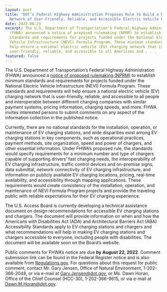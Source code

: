 ```yaml
---
layout: post
title: "DOT’s Federal Highway Administration Proposes Rule to Build a National
  Network of User-Friendly, Reliable, and Accessible Electric Vehicle Chargers "
date: 2022-06-23
excerpt: The U.S. Department of Transportation’s Federal Highway Administration
  (FHWA) announced a notice of proposed rulemaking (NPRM) to establish minimum
  standards and requirements for projects funded under the National Electric
  Vehicle Infrastructure (NEVI) Formula Program. These minimum standards will
  help ensure a national electric vehicle (EV) charging network that is
  user-friendly, reliable, and accessible to all Americans and . . .
featured: false
---
```

The U.S. Department of Transportation’s Federal Highway Administration (FHWA) announced a [notice of proposed rulemaking (NPRM)](https://www.federalregister.gov/d/2022-12704) to establish minimum standards and requirements for projects funded under the National Electric Vehicle Infrastructure (NEVI) Formula Program. These standards and requirements will help ensure a national electric vehicle (EV) charging network that is user-friendly, reliable, and accessible to all people and interoperable between different charging companies with similar payment systems, pricing information, charging speeds, and more. FHWA invites interested persons to submit comments on any aspect of the information collection in the published notice.

Currently, there are no national standards for the installation, operation, or maintenance of EV charging stations, and wide disparities exist among EV charging stations in key components, such as operational practices, payment methods, site organization, speed and power of chargers, and other essential information. Under FHWA’s proposed rule, the standards would specify requirements for a minimum number and type of chargers capable of supporting drivers’ fast charging needs, the interoperability of EV charging infrastructure, traffic control devices and on-premise signs, data submittal, network connectivity of EV charging infrastructure, and information on publicly available EV charging locations, pricing, real-time availability, and accessibility through mapping applications. These requirements would create consistency of the installation, operation, and maintenance of NEVI Formula Program projects and provide the traveling public with reliable expectations for their EV charging experience. 

The U.S. Access Board is currently developing a technical assistance document on design recommendations for accessible EV charging stations and chargers. The document will provide information on when and how the Americans with Disabilities Act (ADA) and Architectural Barriers Act (ABA) Accessibility Standards apply to EV charging stations and chargers and what recommendations will help in making EV charging stations and chargers accessible to everyone, including people with disabilities. The document will be available soon on the Board’s website.

Public comments for FHWA’s notice are due **by August 22, 2022**. Comment submission link can be found in the Federal Register notice and is also available from [Regulations.gov](https://www.regulations.gov/document/FHWA-2022-0008-0001). For questions about this request for public comment, contact Mr. Gary Jensen, Office of Natural Environment, 1-202-366-2048, or via e-mail at [Gary.Jensen@dot.gov](mailto:Gary.Jensen@dot.gov), or Ms. Dawn Horan, Office of the Chief Counsel (HCC-30), 1-202-366-9615, or via e-mail at [Dawn.M.Horan@dot.gov](mailto:Dawn.M.Horan@dot.gov).
